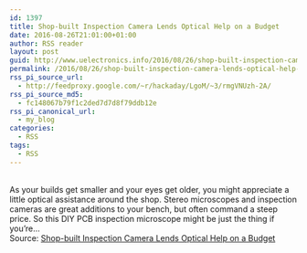 ```yaml
---
id: 1397
title: Shop-built Inspection Camera Lends Optical Help on a Budget
date: 2016-08-26T21:01:00+01:00
author: RSS reader
layout: post
guid: http://www.uelectronics.info/2016/08/26/shop-built-inspection-camera-lends-optical-help-on-a-budget/
permalink: /2016/08/26/shop-built-inspection-camera-lends-optical-help-on-a-budget/
rss_pi_source_url:
  - http://feedproxy.google.com/~r/hackaday/LgoM/~3/rmgVNUzh-2A/
rss_pi_source_md5:
  - fc148067b79f1c2ded7d7d8f79ddb12e
rss_pi_canonical_url:
  - my_blog
categories:
  - RSS
tags:
  - RSS
---
```

&#013;  
As your builds get smaller and your eyes get older, you might appreciate a little optical assistance around the shop. Stereo microscopes and inspection cameras are great additions to your bench, but often command a steep price. So this DIY PCB inspection microscope might be just the thing if you’re…&#013;  
Source: <a href="http://feedproxy.google.com/~r/hackaday/LgoM/~3/rmgVNUzh-2A/" target="_blank">Shop-built Inspection Camera Lends Optical Help on a Budget</a>